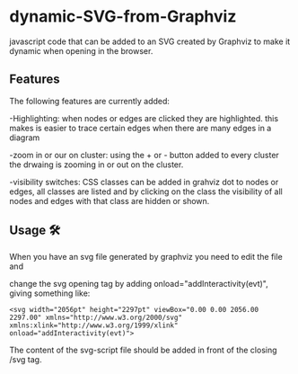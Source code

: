 # dynamic-SVG-from-Graphviz
javascript code that can be added to an SVG created by Graphviz to make it dynamic when opening in the browser.

## Features

The following features are currently added:

-Highlighting: when nodes or edges are clicked they are highlighted. this makes is easier to trace certain edges when there are many edges in a diagram

-zoom in or our on cluster: using the + or - button added to every cluster the drwaing is zooming in or out on the cluster.

-visibility switches: CSS classes can be added in grahviz dot to nodes or edges, all classes are listed and by clicking on the class the visibility of all nodes and edges with that class are hidden or shown.


## Usage 🛠️
When you have an svg file generated by graphviz you need to edit the file and

change the svg opening tag by adding  onload="addInteractivity(evt)", giving something like:
```
<svg width="2056pt" height="2297pt" viewBox="0.00 0.00 2056.00 2297.00" xmlns="http://www.w3.org/2000/svg" xmlns:xlink="http://www.w3.org/1999/xlink" onload="addInteractivity(evt)">
```


The content of the svg-script file should be added in front of the closing /svg tag.
